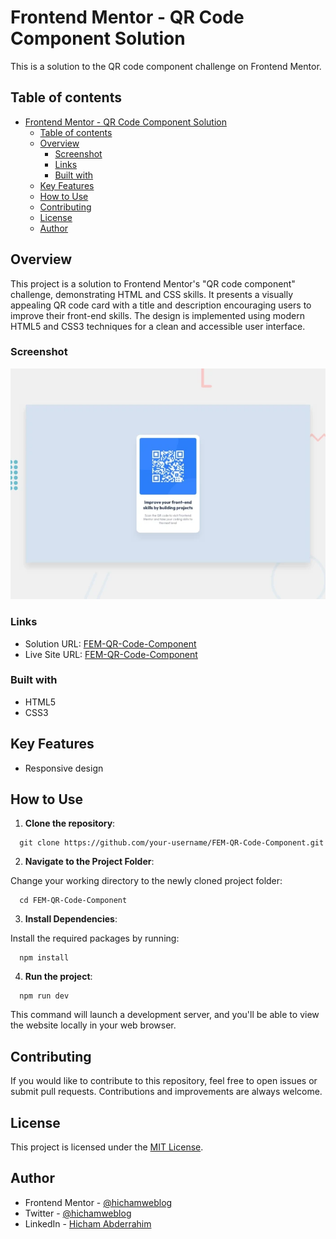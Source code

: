# Frontend Mentor - QR Code Component Solution

This is a solution to the QR code component challenge on Frontend Mentor.

## Table of contents

- [Frontend Mentor - QR Code Component Solution](#frontend-mentor---qr-code-component-solution)
  - [Table of contents](#table-of-contents)
  - [Overview](#overview)
    - [Screenshot](#screenshot)
    - [Links](#links)
    - [Built with](#built-with)
  - [Key Features](#key-features)
  - [How to Use](#how-to-use)
  - [Contributing](#contributing)
  - [License](#license)
  - [Author](#author)

## Overview

This project is a solution to Frontend Mentor's "QR code component" challenge, demonstrating HTML and CSS skills. It presents a visually appealing QR code card with a title and description encouraging users to improve their front-end skills. The design is implemented using modern HTML5 and CSS3 techniques for a clean and accessible user interface.

### Screenshot

![Screenshot](/public/screenshot.png)

### Links

- Solution URL: [FEM-QR-Code-Component](https://www.frontendmentor.io/solutions/qr-code-component-htmlcss-js-3_5-LJ3iDQOz)
- Live Site URL: [FEM-QR-Code-Component](https://your-live-site-url.com)

### Built with

- HTML5
- CSS3

## Key Features

- Responsive design

## How to Use

1. **Clone the repository**:

```git
  git clone https://github.com/your-username/FEM-QR-Code-Component.git
```

2. **Navigate to the Project Folder**:

Change your working directory to the newly cloned project folder:

```git
  cd FEM-QR-Code-Component
```

3. **Install Dependencies**:

Install the required packages by running:

```git
  npm install
```

4. **Run the project**:

```git
  npm run dev
```

This command will launch a development server, and you'll be able to view the website locally in your web browser.

## Contributing

If you would like to contribute to this repository, feel free to open issues or submit pull requests. Contributions and improvements are always welcome.

## License

This project is licensed under the [MIT License](./LICENSE).

## Author

- Frontend Mentor - [@hichamweblog](https://www.frontendmentor.io/profile/hichamweblog)
- Twitter - [@hichamweblog](https://www.twitter.com/hichamweblog)
- LinkedIn - [Hicham Abderrahim](https://www.linkedin.com/in/hichamweblog)
